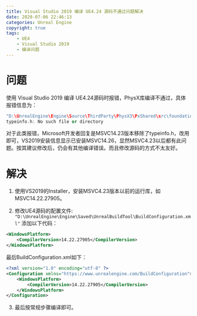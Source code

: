 ```yaml
---
title: Visual Studio 2019 编译 UE4.24 源码不通过问题解决
date: 2020-07-06 22:46:13
categories: Unreal Engine
copyright: true
tags: 
	- UE4
	- Visual Studio 2019
	- 编译问题
---
```


# 问题

使用 Visual Studio 2019 编译 UE4.24源码时报错，PhysX库编译不通过，具体报错信息为：

```c++
"D:\UnrealEngine\Engine\Source\ThirdParty\PhysX3\PxShared\src\foundation\include\PsAllocator.h"：
typeinfo.h: No such file or directory
```

对于此类报错，Microsoft开发者回复是MSVC14.23版本移除了typeinfo.h，改用<typeinfo>即可，VS2019安装信息显示已安装MSVC14.26，显然MSVC4.23以后都有此问题。按其建议修改后，仍会有其他编译错误。而且修改源码的方式不太友好。

# 解决

1. 使用VS2019的Installer，安装MSVC4.23版本以前的运行库，如MSVC14.22.27905。

2. 修改UE4源码的配置文件: ` "D:\UnrealEngine\Engine\Saved\UnrealBuildTool\BuildConfiguration.xml" `
   添加以下代码：

```xml
<WindowsPlatform>
	<CompilerVersion>14.22.27905</CompilerVersion>
</WindowsPlatform>
```

最后BuildConfiguration.xml如下：

```xml
<?xml version="1.0" encoding="utf-8" ?>
<Configuration xmlns="https://www.unrealengine.com/BuildConfiguration">
	<WindowsPlatform>
		<CompilerVersion>14.22.27905</CompilerVersion>
	</WindowsPlatform>
</Configuration>
```

3. 最后按常规步骤编译即可。